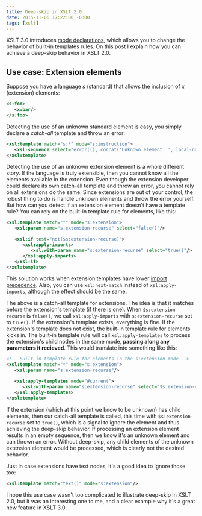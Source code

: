 ```yaml
---
title: Deep-skip in XSLT 2.0
date: 2015-11-06 17:22:00 -0300
tags: [xslt]
---
```


XSLT 3.0 introduces [mode declarations][1], which allows you to change the behavior of built-in templates rules. On this post I explain how you can achieve a deep-skip behavior in XSLT 2.0.

Use case: Extension elements
----------------------------
Suppose you have a language *s* (standard) that allows the inclusion of *x* (extension) elements:

```xml
<s:foo>
   <x:bar/>
</s:foo>
```

Detecting the use of an unknown standard element is easy, you simply declare a *catch-all* template and throw an error:

```xml
<xsl:template match="s:*" mode="s:instruction">
   <xsl:sequence select="error((), concat('Unknown element: ', local-name()))"/>
</xsl:template>
```

Detecting the use of an unknown extension element is a whole different story. If the language is truly extensible, then you cannot know all the elements available in the extension. Even though the extension developer could declare its own catch-all template and throw an error, you cannot rely on all extensions do the same. Since extensions are out of your control, the robust thing to do is handle unknown elements and throw the error yourself. But how can you detect if an extension element doesn't have a template rule? You can rely on the built-in template rule for elements, like this:

```xml
<xsl:template match="*" mode="s:extension">
   <xsl:param name="s:extension-recurse" select="false()"/>

   <xsl:if test="not($s:extension-recurse)">
      <xsl:apply-imports>
         <xsl:with-param name="s:extension-recurse" select="true()"/>
      </xsl:apply-imports>
   </xsl:if>
</xsl:template>
```

<div class="note">
This solution works when extension templates have lower <a href="http://www.w3.org/TR/xslt-30/#dt-import-precedence">import precedence</a>. Also, you can use <code>xsl:next-match</code> instead of <code>xsl:apply-imports</code>, although the effect should be the same.
</div>

The above is a catch-all template for extensions. The idea is that it matches before the extension's template (if there is one). When `$s:extension-recurse` is `false()`, we call `xsl:apply-imports` with `s:extension-recurse` set to `true()`. If the extension's template exists, everything is fine. If the extension's template does not exist, the built-in template rule for elements kicks in. The built-in template rule will call `xsl:apply-templates` to process the extension's child nodes in the same mode, **passing along any parameters it recieved**. This would translate into something like this:

```xml
<!-- Built-in template rule for elements in the s:extension mode -->
<xsl:template match="*" mode="s:extension">
   <xsl:param name="s:extension-recurse"/>

   <xsl:apply-templates mode="#current">
      <xsl:with-param name="s:extension-recurse" select="$s:extension-recurse"/>
   </xsl:apply-templates>
</xsl:template>
```

If the extension (which at this point we know to be unknown) has child elements, then our catch-all template is called, this time with `$s:extension-recurse` set to `true()`, which is a signal to ignore the element and thus achieving the deep-skip behavior. If processing an extension element results in an empty sequence, then we know it's an unknown element and can thrown an error. Without deep-skip, any child elements of the unknown extension element would be processed, which is clearly not the desired behavior.

Just in case extensions have text nodes, it's a good idea to ignore those too:

```xml
<xsl:template match="text()" mode="s:extension"/>
```

I hope this use case wasn't too complicated to illustrate deep-skip in XSLT 2.0, but it was an interesting one to me, and a clear example why it's a great new feature in XSLT 3.0.

[1]: http://www.w3.org/TR/xslt-30/#element-mode
